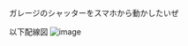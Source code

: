 ガレージのシャッターをスマホから動かしたいぜ

以下配線図
![image](https://github.com/user-attachments/assets/e17990d8-8aad-49cd-ba67-b68ae87d894a)

